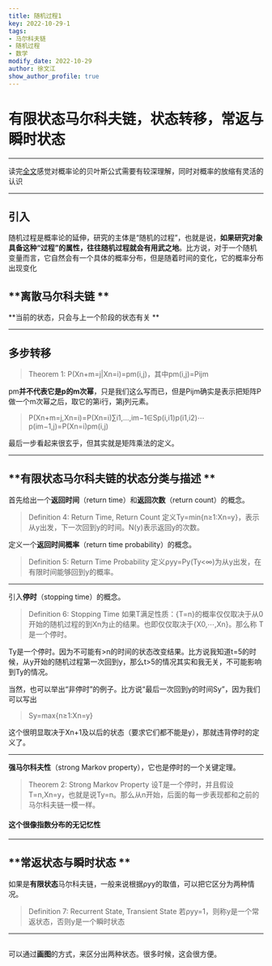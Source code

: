 ```yaml
---
title: 随机过程1
key: 2022-10-29-1
tags: 
- 马尔科夫链
- 随机过程
- 数学
modify_date: 2022-10-29
author: 徐文江
show_author_profile: true
---
```



# 有限状态马尔科夫链，状态转移，常返与瞬时状态    



------

读完[全文](https://zhuanlan.zhihu.com/p/334739650)感觉对概率论的贝叶斯公式需要有较深理解，同时对概率的放缩有灵活的认识           

------

<!--more-->    

## 引入        

随机过程是概率论的延伸，研究的主体是“随机的过程”，也就是说，**如果研究对象具备这种“过程”的属性，往往随机过程就会有用武之地**。比方说，对于一个随机变量而言，它自然会有一个具体的概率分布，但是随着时间的变化，它的概率分布出现变化              



## **离散马尔科夫链 **        

**当前的状态，只会与上一个阶段的状态有关 **           

---------



## **多步转移**      

> Theorem 1:
> P(Xn+m=j|Xn=i)=pm(i,j)，其中pm(i,j)=Pijm

pm**并不代表它是p的m次幂**，只是我们这么写而已，但是Pijm确实是表示把矩阵P做一个m次幂之后，取它的第i行，第j列元素。      

> P(Xn+m=j,Xn=i)=P(Xn=i)∑i1,…,im−1∈Sp(i,i1)p(i1,i2)⋯p(im−1,j)=P(Xn=i)pm(i,j)     

最后一步看起来很玄乎，但其实就是矩阵乘法的定义。          

-------------

## **有限状态马尔科夫链的状态分类与描述 **         

首先给出一个**返回时间**（return time）和**返回次数**（return count）的概念。      

> Definition 4: Return Time, Return Count
> 定义Ty=min{n≥1:Xn=y}，表示从y出发，下一次回到y的时间。N(y)表示返回y的次数。

定义一个**返回时间概率**（return time probability）的概念。       

> Definition 5: Return Time Probability
> 定义ρyy=Py(Ty<∞)为从y出发，在有限时间能够回到y的概率。

----------------



引入**停时**（stopping time）的概念。

> Definition 6: Stopping Time
> 如果T满足性质：{T=n}的概率仅仅取决于从0开始的随机过程的到Xn为止的结果。也即仅仅取决于{X0,⋯,Xn}。那么称 T 是一个停时。

Ty是一个停时。因为不可能有>n的时间的状态改变结果。比方说我知道t=5的时候，从y开始的随机过程第一次回到y，那么t>5的情况其实和我无关，不可能影响到Ty的情况。        

当然，也可以举出“非停时”的例子。比方说“最后一次回到y的时间Sy”，因为我们可以写出         

> Sy=max{n≥1:Xn=y}

这个很明显取决于Xn+1及以后的状态（要求它们都不能是y），那就违背停时的定义了。          

--------------------



**强马尔科夫性**（strong Markov property），它也是停时的一个关键定理。      

> Theorem 2: Strong Markov Property
> 设T是一个停时，并且假设T=n,Xn=y，也就是说Ty=n。那么从n开始，后面的每一步表现都和之前的马尔科夫链一模一样。

#### 这个很像指数分布的**无记忆性**            

----------



## **常返状态与瞬时状态 **        

如果是**有限状态**马尔科夫链，一般来说根据ρyy的取值，可以把它区分为两种情况。        

> Definition 7: Recurrent State, Transient State
> 若ρyy=1，则称y是一个常返状态，否则y是一个瞬时状态

------

##  

可以通过**画图**的方式，来区分出两种状态。很多时候，这会很方便。          

